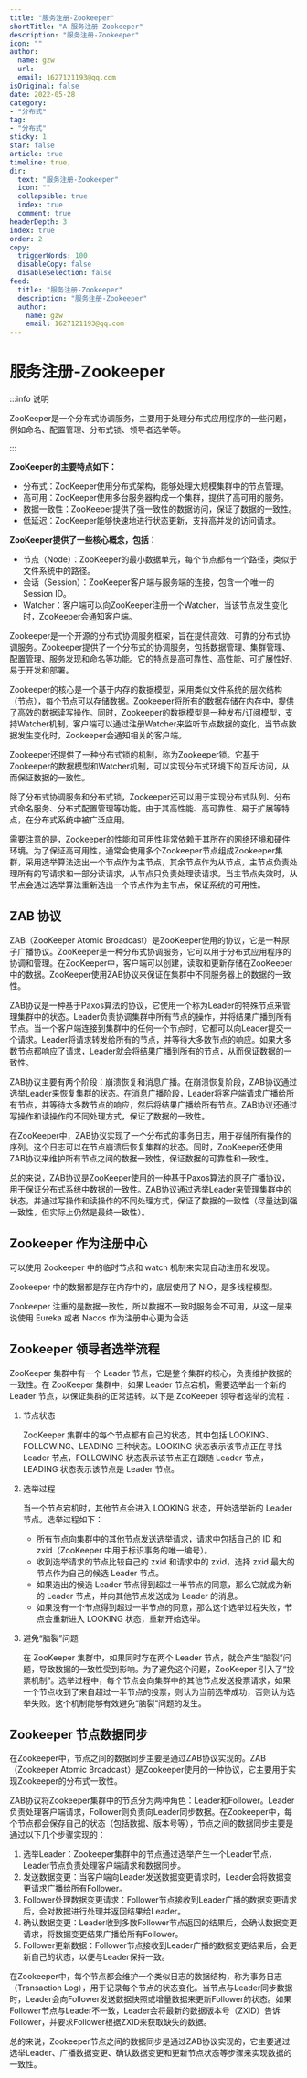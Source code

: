 ```yaml
---
title: "服务注册-Zookeeper"
shortTitle: "A-服务注册-Zookeeper"
description: "服务注册-Zookeeper"
icon: ""
author: 
  name: gzw
  url: 
  email: 1627121193@qq.com
isOriginal: false
date: 2022-05-28
category: 
- "分布式"
tag:
- "分布式"
sticky: 1
star: false
article: true
timeline: true,
dir:
  text: "服务注册-Zookeeper"
  icon: ""
  collapsible: true
  index: true
  comment: true
headerDepth: 3
index: true
order: 2
copy:
  triggerWords: 100
  disableCopy: false
  disableSelection: false
feed:
  title: "服务注册-Zookeeper"
  description: "服务注册-Zookeeper"
  author:
    name: gzw
    email: 1627121193@qq.com
---
```






# 服务注册-Zookeeper

:::info 说明

ZooKeeper是一个分布式协调服务，主要用于处理分布式应用程序的一些问题，例如命名、配置管理、分布式锁、领导者选举等。

:::

**ZooKeeper的主要特点如下：**

- 分布式：ZooKeeper使用分布式架构，能够处理大规模集群中的节点管理。
- 高可用：ZooKeeper使用多台服务器构成一个集群，提供了高可用的服务。
- 数据一致性：ZooKeeper提供了强一致性的数据访问，保证了数据的一致性。
- 低延迟：ZooKeeper能够快速地进行状态更新，支持高并发的访问请求。

**ZooKeeper提供了一些核心概念，包括：**

- 节点（Node）：ZooKeeper的最小数据单元，每个节点都有一个路径，类似于文件系统中的路径。
- 会话（Session）：ZooKeeper客户端与服务端的连接，包含一个唯一的Session ID。
- Watcher：客户端可以向ZooKeeper注册一个Watcher，当该节点发生变化时，ZooKeeper会通知客户端。











Zookeeper是一个开源的分布式协调服务框架，旨在提供高效、可靠的分布式协调服务。Zookeeper提供了一个分布式的协调服务，包括数据管理、集群管理、配置管理、服务发现和命名等功能。它的特点是高可靠性、高性能、可扩展性好、易于开发和部署。

Zookeeper的核心是一个基于内存的数据模型，采用类似文件系统的层次结构（节点），每个节点可以存储数据。Zookeeper将所有的数据存储在内存中，提供了高效的数据读写操作。同时，Zookeeper的数据模型是一种发布/订阅模型，支持Watcher机制，客户端可以通过注册Watcher来监听节点数据的变化，当节点数据发生变化时，Zookeeper会通知相关的客户端。

Zookeeper还提供了一种分布式锁的机制，称为Zookeeper锁。它基于Zookeeper的数据模型和Watcher机制，可以实现分布式环境下的互斥访问，从而保证数据的一致性。

除了分布式协调服务和分布式锁，Zookeeper还可以用于实现分布式队列、分布式命名服务、分布式配置管理等功能。由于其高性能、高可靠性、易于扩展等特点，在分布式系统中被广泛应用。

需要注意的是，Zookeeper的性能和可用性非常依赖于其所在的网络环境和硬件环境。为了保证高可用性，通常会使用多个Zookeeper节点组成Zookeeper集群，采用选举算法选出一个节点作为主节点，其余节点作为从节点，主节点负责处理所有的写请求和一部分读请求，从节点只负责处理读请求。当主节点失效时，从节点会通过选举算法重新选出一个节点作为主节点，保证系统的可用性。



## ZAB 协议

ZAB（ZooKeeper Atomic Broadcast）是ZooKeeper使用的协议，它是一种原子广播协议。ZooKeeper是一种分布式协调服务，它可以用于分布式应用程序的协调和管理。在ZooKeeper中，客户端可以创建，读取和更新存储在ZooKeeper中的数据。ZooKeeper使用ZAB协议来保证在集群中不同服务器上的数据的一致性。

ZAB协议是一种基于Paxos算法的协议，它使用一个称为Leader的特殊节点来管理集群中的状态。Leader负责协调集群中所有节点的操作，并将结果广播到所有节点。当一个客户端连接到集群中的任何一个节点时，它都可以向Leader提交一个请求。Leader将请求转发给所有的节点，并等待大多数节点的响应。如果大多数节点都响应了请求，Leader就会将结果广播到所有的节点，从而保证数据的一致性。

ZAB协议主要有两个阶段：崩溃恢复和消息广播。在崩溃恢复阶段，ZAB协议通过选举Leader来恢复集群的状态。在消息广播阶段，Leader将客户端请求广播给所有节点，并等待大多数节点的响应，然后将结果广播给所有节点。ZAB协议还通过写操作和读操作的不同处理方式，保证了数据的一致性。

在ZooKeeper中，ZAB协议实现了一个分布式的事务日志，用于存储所有操作的序列。这个日志可以在节点崩溃后恢复集群的状态。同时，ZooKeeper还使用ZAB协议来维护所有节点之间的数据一致性，保证数据的可靠性和一致性。

总的来说，ZAB协议是ZooKeeper使用的一种基于Paxos算法的原子广播协议，用于保证分布式系统中数据的一致性。ZAB协议通过选举Leader来管理集群中的状态，并通过写操作和读操作的不同处理方式，保证了数据的一致性（尽量达到强一致性，但实际上仍然是最终一致性）。





## Zookeeper 作为注册中心

可以使用 Zookeeper 中的临时节点和 watch 机制来实现自动注册和发现。

Zookeeper 中的数据都是存在内存中的，底层使用了 NIO，是多线程模型。

Zookeeper 注重的是数据一致性，所以数据不一致时服务会不可用，从这一层来说使用 Eureka 或者 Nacos 作为注册中心更为合适







## Zookeeper 领导者选举流程

ZooKeeper 集群中有一个 Leader 节点，它是整个集群的核心，负责维护数据的一致性。在 ZooKeeper 集群中，如果 Leader 节点宕机，需要选举出一个新的 Leader 节点，以保证集群的正常运转。以下是 ZooKeeper 领导者选举的流程：

1. 节点状态

   ZooKeeper 集群中的每个节点都有自己的状态，其中包括 LOOKING、FOLLOWING、LEADING 三种状态。LOOKING 状态表示该节点正在寻找 Leader 节点，FOLLOWING 状态表示该节点正在跟随 Leader 节点，LEADING 状态表示该节点是 Leader 节点。

2. 选举过程

   当一个节点宕机时，其他节点会进入 LOOKING 状态，开始选举新的 Leader 节点。选举过程如下：

   - 所有节点向集群中的其他节点发送选举请求，请求中包括自己的 ID 和 zxid（ZooKeeper 中用于标识事务的唯一编号）。
   - 收到选举请求的节点比较自己的 zxid 和请求中的 zxid，选择 zxid 最大的节点作为自己的候选 Leader 节点。
   - 如果选出的候选 Leader 节点得到超过一半节点的同意，那么它就成为新的 Leader 节点，并向其他节点发送成为 Leader 的消息。
   - 如果没有一个节点得到超过一半节点的同意，那么这个选举过程失败，节点会重新进入 LOOKING 状态，重新开始选举。

3. 避免“脑裂”问题

   在 ZooKeeper 集群中，如果同时存在两个 Leader 节点，就会产生“脑裂”问题，导致数据的一致性受到影响。为了避免这个问题，ZooKeeper 引入了“投票机制”。选举过程中，每个节点会向集群中的其他节点发送投票请求，如果一个节点收到了来自超过一半节点的投票，则认为当前选举成功，否则认为选举失败。这个机制能够有效避免“脑裂”问题的发生。





## Zookeeper 节点数据同步

在Zookeeper中，节点之间的数据同步主要是通过ZAB协议实现的。ZAB（Zookeeper Atomic Broadcast）是Zookeeper使用的一种协议，它主要用于实现Zookeeper的分布式一致性。

ZAB协议将Zookeeper集群中的节点分为两种角色：Leader和Follower。Leader负责处理客户端请求，Follower则负责向Leader同步数据。在Zookeeper中，每个节点都会保存自己的状态（包括数据、版本号等），节点之间的数据同步主要是通过以下几个步骤实现的：

1. 选举Leader：Zookeeper集群中的节点通过选举产生一个Leader节点，Leader节点负责处理客户端请求和数据同步。
2. 发送数据变更：当客户端向Leader发送数据变更请求时，Leader会将数据变更请求广播给所有Follower。
3. Follower处理数据变更请求：Follower节点接收到Leader广播的数据变更请求后，会对数据进行处理并返回结果给Leader。
4. 确认数据变更：Leader收到多数Follower节点返回的结果后，会确认数据变更请求，将数据变更结果广播给所有Follower。
5. Follower更新数据：Follower节点接收到Leader广播的数据变更结果后，会更新自己的状态，以便与Leader保持一致。

在Zookeeper中，每个节点都会维护一个类似日志的数据结构，称为事务日志（Transaction Log），用于记录每个节点的状态变化。当节点与Leader同步数据时，Leader会向Follower发送数据快照或增量数据来更新Follower的状态。如果Follower节点与Leader不一致，Leader会将最新的数据版本号（ZXID）告诉Follower，并要求Follower根据ZXID来获取缺失的数据。

总的来说，Zookeeper节点之间的数据同步是通过ZAB协议实现的，它主要通过选举Leader、广播数据变更、确认数据变更和更新节点状态等步骤来实现数据的一致性。












